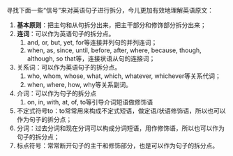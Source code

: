 寻找下面一些“信号”来对英语句子进行拆分，今儿更加有效地理解英语原文：
1. **基本原则**：把主句和从句拆分出来，把主干部分和修饰部分拆分出来；
2. **连词**：可以作为英语句子的拆分点。
	1. and, or, but, yet, for等连接并列句的并列连词；
	2. when, as, since, until, before, after, where, because, though, although, so that等，连接状语从句的连接词；
3. 关系词：可以作为英语句子的拆分点。
	1. who, whom, whose, what, which, whatever, whichever等关系代词；
	2. when, where, how, why等关系副词。
4. 介词：可以作为句子的拆分点
	1. on, in, with, at, of, to等引导介词短语做修饰语
5. 不定式符号to：to常常用来构成不定式短语，做定语/状语修饰语，所以也可以作为句子的拆分点；
6. 分词：过去分词和现在分词可以构成分词短语，用作修饰语，所以也可以作为句子的拆分点；
7. 标点符号：常常断开句子的主干和修饰部分，也是可以作为句子的拆分点。
	
